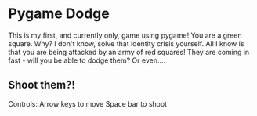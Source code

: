 # Pygame Dodge
This is my first, and currently only, game using pygame!
You are a green square. Why? I don't know, solve that identity crisis yourself.
All I know is that you are being attacked by an army of red squares! They are coming in fast - will you be able to dodge them? Or even.... 
## Shoot them?!

Controls:
Arrow keys to move
Space bar to shoot
